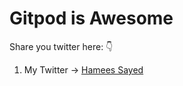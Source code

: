 # Gitpod is Awesome  
Share you twitter here: 👇

1. My Twitter -> [Hamees Sayed](https://twitter.com/Hameesss_)
